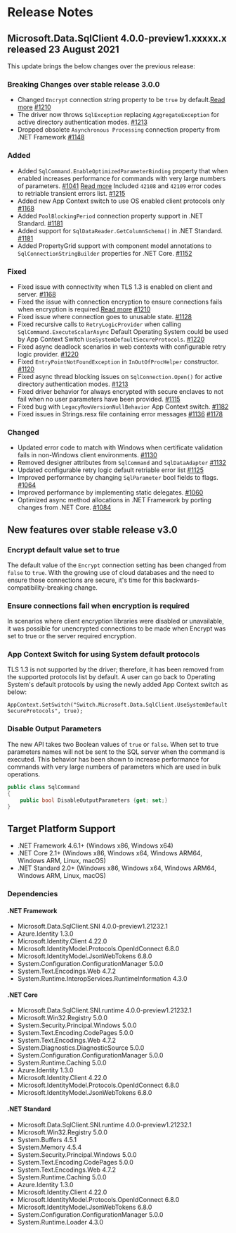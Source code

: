 # Release Notes

## Microsoft.Data.SqlClient 4.0.0-preview1.xxxxx.x released 23 August 2021

This update brings the below changes over the previous release:


### Breaking Changes over stable release 3.0.0
- Changed `Encrypt` connection string property to be `true` by default.[Read more](#encrypt-default-value-set-to-true)
[#1210](https://github.com/dotnet/SqlClient/pull/1210)
- The driver now throws `SqlException` replacing `AggregateException` for active directory authentication modes.
[#1213](https://github.com/dotnet/SqlClient/pull/1213)
- Dropped obsolete `Asynchronous Processing` connection property from .NET Framework 
[#1148](https://github.com/dotnet/SqlClient/pull/1148)

### Added
- Added `SqlCommand.EnableOptimizedParameterBinding` property that when enabled increases performance for commands with very large numbers of parameters. [#1041](https://github.com/dotnet/SqlClient/pull/1141) [Read more](#disable-output-parameters)
Included `42108` and `42109` error codes to retriable transient errors list.
[#1215](https://github.com/dotnet/SqlClient/pull/1215)
- Added new App Context switch to use OS enabled client protocols only 
[#1168](https://github.com/dotnet/SqlClient/pull/1168)
- Added `PoolBlockingPeriod` connection property support in .NET Standard.
[#1181](https://github.com/dotnet/SqlClient/pull/1181)
- Added support for `SqlDataReader.GetColumnSchema()` in .NET Standard. 
[#1181](https://github.com/dotnet/SqlClient/pull/1181)
- Added PropertyGrid support with component model annotations to `SqlConnectionStringBuilder` properties for .NET Core.
[#1152](https://github.com/dotnet/SqlClient/pull/1152)

### Fixed
- Fixed issue with connectivity when TLS 1.3 is enabled on client and server.
[#1168](https://github.com/dotnet/SqlClient/pull/1168)
- Fixed the issue with connection encryption to ensure connections fails when encryption is required.[Read more](#ensure-connections-fail-when-encryption-is-required)
[#1210](https://github.com/dotnet/SqlClient/pull/1210)
- Fixed issue where connection goes to unusable state.
[#1128](https://github.com/dotnet/SqlClient/pull/1128)
- Fixed recursive calls to `RetryLogicProvider` when calling `SqlCommand.ExecuteScalarAsync` Default Operating System could be used by App Context Switch `UseSystemDefaultSecureProtocols`.
[#1220](https://github.com/dotnet/SqlClient/pull/1220)
- Fixed async deadlock scenarios in web contexts with configurable retry logic provider.
[#1220](https://github.com/dotnet/SqlClient/pull/1220)
- Fixed `EntryPointNotFoundException` in `InOutOfProcHelper` constructor.
[#1120](https://github.com/dotnet/SqlClient/pull/1120)
- Fixed async thread blocking issues on `SqlConnection.Open()` for active directory authentication modes.
[#1213](https://github.com/dotnet/SqlClient/pull/1213)
- Fixed driver behavior for always encrypted with secure enclaves to not fail when no user parameters have been provided.
[#1115](https://github.com/dotnet/SqlClient/pull/1115)
- Fixed bug with `LegacyRowVersionNullBehavior` App Context switch.
[#1182](https://github.com/dotnet/SqlClient/pull/1182)
- Fixed issues in Strings.resx file containing error messages
[#1136](https://github.com/dotnet/SqlClient/pull/1136)
[#1178](https://github.com/dotnet/SqlClient/pull/1178)

### Changed
- Updated error code to match with Windows when certificate validation fails in non-Windows client environments.
[#1130](https://github.com/dotnet/SqlClient/pull/1130)
- Removed designer attributes from `SqlCommand` and `SqlDataAdapter`
[#1132](https://github.com/dotnet/SqlClient/pull/1132)
- Updated configurable retry logic default retriable error list
[#1125](https://github.com/dotnet/SqlClient/pull/1125)
- Improved performance by changing `SqlParameter` bool fields to flags.
[#1064](https://github.com/dotnet/SqlClient/pull/1064)
- Improved performance by implementing static delegates.
[#1060](https://github.com/dotnet/SqlClient/pull/1060)
- Optimized async method allocations in .NET Framework by porting changes from .NET Core.
[#1084](https://github.com/dotnet/SqlClient/pull/1084)

## New features over stable release v3.0

### Encrypt default value set to true

The default value of the `Encrypt` connection setting has been changed from `false` to `true`. With the growing use of cloud databases and the need to ensure those connections are secure, it's time for this backwards-compatibility-breaking change.

### Ensure connections fail when encryption is required
In scenarios where client encryption libraries were disabled or unavailable, it was possible for unencrypted connections to be made when Encrypt was set to true or the server required encryption.

###  App Context Switch for using System default protocols

TLS 1.3 is not supported by the driver; therefore, it has been removed from the supported protocols list by default. A user can go back to Operating System's default protocols by using the newly added App Context switch as below:

 `AppContext.SetSwitch("Switch.Microsoft.Data.SqlClient.UseSystemDefaultSecureProtocols", true);`

### Disable Output Parameters

The new API takes two Boolean values of `true` or `false`.
When set to true parameters names will not be sent to the SQL server when the command is executed. This behavior has been shown to increase performance for commands with very large numbers of parameters which are used in bulk operations.

```cs
public class SqlCommand
{
	public bool DisableOutputParameters {get; set;}
}
```

## Target Platform Support

- .NET Framework 4.6.1+ (Windows x86, Windows x64)
- .NET Core 2.1+ (Windows x86, Windows x64, Windows ARM64, Windows ARM, Linux, macOS)
- .NET Standard 2.0+ (Windows x86, Windows x64, Windows ARM64, Windows ARM, Linux, macOS)

### Dependencies

#### .NET Framework

- Microsoft.Data.SqlClient.SNI 4.0.0-preview1.21232.1
- Azure.Identity 1.3.0
- Microsoft.Identity.Client 4.22.0
- Microsoft.IdentityModel.Protocols.OpenIdConnect 6.8.0
- Microsoft.IdentityModel.JsonWebTokens 6.8.0
- System.Configuration.ConfigurationManager 5.0.0
- System.Text.Encodings.Web 4.7.2
- System.Runtime.InteropServices.RuntimeInformation 4.3.0

#### .NET Core

- Microsoft.Data.SqlClient.SNI.runtime 4.0.0-preview1.21232.1
- Microsoft.Win32.Registry 5.0.0
- System.Security.Principal.Windows 5.0.0
- System.Text.Encoding.CodePages 5.0.0
- System.Text.Encodings.Web 4.7.2
- System.Diagnostics.DiagnosticSource 5.0.0
- System.Configuration.ConfigurationManager 5.0.0
- System.Runtime.Caching 5.0.0
- Azure.Identity 1.3.0
- Microsoft.Identity.Client 4.22.0
- Microsoft.IdentityModel.Protocols.OpenIdConnect 6.8.0
- Microsoft.IdentityModel.JsonWebTokens 6.8.0

#### .NET Standard

- Microsoft.Data.SqlClient.SNI.runtime 4.0.0-preview1.21232.1
- Microsoft.Win32.Registry 5.0.0
- System.Buffers 4.5.1
- System.Memory 4.5.4
- System.Security.Principal.Windows 5.0.0
- System.Text.Encoding.CodePages 5.0.0
- System.Text.Encodings.Web 4.7.2
- System.Runtime.Caching 5.0.0
- Azure.Identity 1.3.0
- Microsoft.Identity.Client 4.22.0
- Microsoft.IdentityModel.Protocols.OpenIdConnect 6.8.0
- Microsoft.IdentityModel.JsonWebTokens 6.8.0
- System.Configuration.ConfigurationManager 5.0.0
- System.Runtime.Loader 4.3.0
